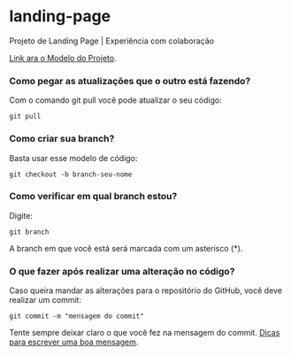 # landing-page
Projeto de Landing Page | Experiência com colaboração

[Link ara o Modelo do Projeto](https://www.figma.com/design/cQQtsHl9Dh88kSNF6M1nZT/Landing-Page-UI-Kit---Fully-customizable-landing-page-UI-kit---Export-as-HTML-(Community)?node-id=0-1&node-type=canvas&t=6Z4fn9uileeJPBa7-0).

### Como pegar as atualizações que o outro está fazendo?

Com o comando git pull você pode atualizar o seu código:
```
git pull
```

### Como criar sua branch?

Basta usar esse modelo de código:
```
git checkout -b branch-seu-nome
```

### Como verificar em qual branch estou?

Digite:

```
git branch
``` 
A branch em que você está será marcada com um asterisco (*).

### O que fazer após realizar uma alteração no código?

Caso queira mandar as alterações para o repositório do GitHub, você deve realizar um commit:
```
git commit -m "mensagem do commit"
```

Tente sempre deixar claro o que você fez na mensagem do commit.
[Dicas para escrever uma boa mensagem](https://www.linkedin.com/feed/update/urn:li:activity:7260296747938123776/).